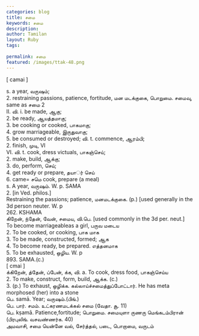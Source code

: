 ```yaml
---
categories: blog
title: சமை
keywords: சமை
description: 
author: Tamilan
layout: Ruby
tags: 
 
permalink: சமை
featured: /images/ttak-48.png
---
```

  
[ camai ]  
  
s. a year, வருஷம்;  
2. restraining passions, patience, fortitude, மன மடக்குகை, பொறுமை. சமைவு, same as சமை 2  
II. வி. i. be made, ஆகு;  
2. be ready, ஆயத்தமாகு;  
3. be cooking or cooked, பாகமாகு;  
4. grow marriageable, இருதுவாகு;  
5. be consumed or destroyed; வி. t. commence, ஆரம்பி;  
2. finish, முடி, VI  
VI. வி. t. cook, dress victuals, பாகஞ்செய்;  
2. make, build, ஆக்கு;  
3. do, perform, செய்;  
4. get ready or prepare, தயார்் செய்  
6. came= சமெ cook, prepare (a meal)  
s. A year, வருஷம். W. p. SAMA  
2. [in Ved. philos.]  
Restraining the passions; patience, மனமடக்குகை. (p.) [used generally in the 3d person neuter. W. p  
262. KSHAMA  
கிறேன், ந்தேன், வேன், சமைய, வி.பெ. [used commonly in the 3d per. neut.]  
To become marriageableas a girl, பருவ மடைய  
2. To be cooked, or cooking, பாக மாக  
3. To be made, constructed, formed; ஆக  
4. To become ready, be prepared. எத்தனமாக  
5. To be exhausted, ஒழிய. W. p  
893. SAMA.(c.)  
[ cmai ]  
க்கிறேன், த்தேன், ப்பேன், க்க, வி. a. To cook, dress food, பாகஞ்செய்ய  
2. To make, construct, form, build, ஆக்க. (c.)  
3. (p.) To exhaust, ஒழிக்க. கல்லாய்ச்சமைத்துப்போட்டார். He has meta morphosed (her) into a stone  
பெ. samā. Year; வருஷம்.(பிங்.)  
பெ. பார். சமம். உட்கரணமடக்கல் சமை (வேதா. சூ. 11)  
பெ. kṣamā. Patience,fortitude; பொறுமை. சமையுளா ருணரு மெங்கடம்பிரான் (பிரபுலிங். வசவண்ணர்க. 40)  
அமவாசி, சமை யென்னே வல், சேர்த்தல், படை, பொறாமை, வருடம்